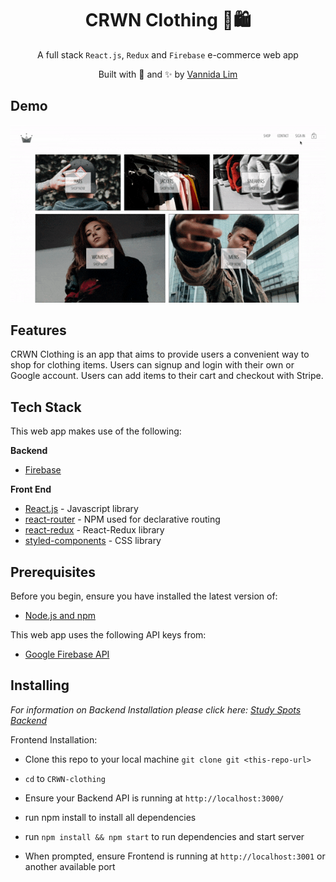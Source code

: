 <h1 align="center"> CRWN Clothing 👑🛍 </h1>
<p align="center">
A full stack <code>React.js</code>, <code>Redux</code> and <code>Firebase</code> e-commerce web app
</p>
<p align="center">
Built with 💖 and ✨ by <a href='https://github.com/vannida-lim'>Vannida
Lim</a>
</p>

**Demo**
------------
![crwn-clothing-demo](public/demo.gif)

**Features**
------------

CRWN Clothing is an app that aims to provide users a convenient way to
shop for clothing items. Users can signup and login with their own or Google account. Users can add items to their cart and checkout with Stripe. 

**Tech Stack**
--------------

This web app makes use of the following:

**Backend**

-   [Firebase](https://firebase.google.com/)

**Front End**

-   [React.js](https://reactjs.org/) - Javascript library
-   [react-router](https://github.com/ReactTraining/react-router#readme) - NPM used for declarative routing
-   [react-redux](https://react-redux.js.org/) - React-Redux library
-   [styled-components](https://www.styled-components.com/) - CSS library


**Prerequisites**
-----------------

Before you begin, ensure you have installed the latest version of:

-   [Node.js and npm](https://nodejs.org/en/)

This web app uses the following API keys from:

-   [Google Firebase API](https://firebase.google.com/docs)

**Installing**
--------------

*For information on Backend Installation please click here: [Study Spots Backend](https://github.com/vannida-lim/studyspots-backend)*

Frontend Installation:

-   Clone this repo to your local machine `git clone git <this-repo-url>`

-   `cd` to `CRWN-clothing`

-   Ensure your Backend API is running at `http://localhost:3000/`
-   run npm install to install all dependencies

-   run `npm install && npm start` to run dependencies and start server

-   When prompted, ensure Frontend is running at `http://localhost:3001` or another available port 
